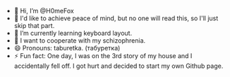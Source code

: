- 👋 Hi, I’m @H0meFox
- 👀 I'd like to achieve peace of mind, but no one will read this, so I'll just skip that part.
- 🌱 I’m currently learning keyboard layout.
- 💞️ I want to cooperate with my schizophrenia.
- 😄 Pronouns: taburetka. (табуретка)
- ⚡ Fun fact: One day, I was on the 3rd story of my house and I accidentally fell off. I got hurt and decided to start my own Github page.
